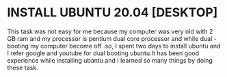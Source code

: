 # INSTALL UBUNTU 20.04 [DESKTOP]
 This task was not easy for me because my computer was very old with 2 GB ram and my processor is pentium dual core processor and while dual - booting my computer become off .so, I spent two days to install ubuntu and I refer google and youtube for dual booting ubuntu.It has been good experience while installing ubantu and I learned so many things by doing these task.
